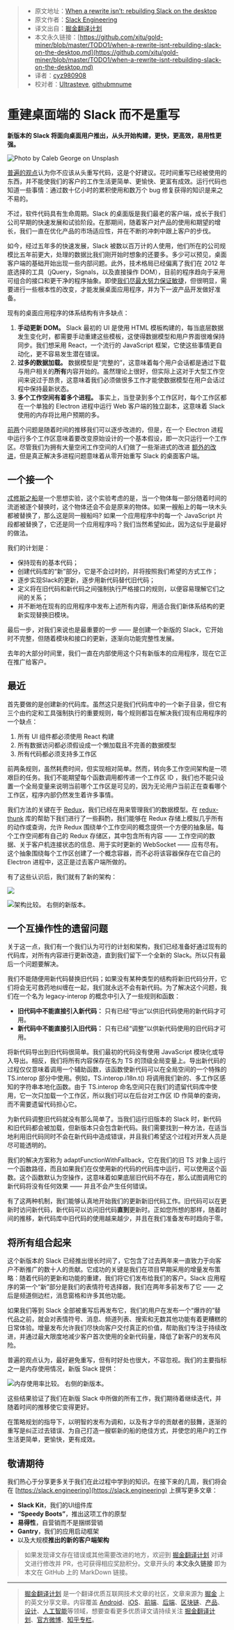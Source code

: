 > * 原文地址：[When a rewrite isn’t: rebuilding Slack on the desktop](https://slack.engineering/rebuilding-slack-on-the-desktop-308d6fe94ae4)
> * 原文作者：[Slack Engineering](https://medium.com/@SlackEng)
> * 译文出自：[掘金翻译计划](https://github.com/xitu/gold-miner)
> * 本文永久链接：[https://github.com/xitu/gold-miner/blob/master/TODO1/when-a-rewrite-isnt-rebuilding-slack-on-the-desktop.md](https://github.com/xitu/gold-miner/blob/master/TODO1/when-a-rewrite-isnt-rebuilding-slack-on-the-desktop.md)
> * 译者：[cyz980908](https://github.com/cyz980908)
> * 校对者：[Ultrasteve](https://github.com/Ultrasteve), [githubmnume](https://github.com/githubmnume)

# 重建桌面端的 Slack 而不是重写

**新版本的 Slack 将面向桌面用户推出，从头开始构建，更快，更高效，易用性更强。**

![Photo by [Caleb George](https://unsplash.com/@seemoris?utm_source=medium&utm_medium=referral) on [Unsplash](https://unsplash.com?utm_source=medium&utm_medium=referral)](https://cdn-images-1.medium.com/max/7936/0*cgkWRCMtQXti3jbA)

[普遍的观点](https://www.joelonsoftware.com/2000/04/06/things-you-should-never-do-part-i/)认为你不应该从头重写代码，这是个好建议。花时间重写已经被使用的东西，并不能使我们的客户的工作生活更简单、更愉快、更富有成效。运行代码也知道一些事情：通过数十亿小时的累积使用和数万个 bug 修复获得的知识是来之不易的。

不过，软件代码具有生命周期。Slack 的桌面版是我们最老的客户端，成长于我们公司早期的快速发展和试验阶段。在那期间，随着客户对产品的使用和期望的增长，我们一直在优化产品的市场适应性，并在不断的冲刺中跟上客户的步伐。

如今，经过五年多的快速发展，Slack 被数以百万计的人使用，他们所在的公司规模比五年前更大，处理的数据比我们刚开始时想象的还要多。多少可以预见，桌面客户端的基础开始出现一些内部问题。此外，技术格局已经偏离了我们在 2012 年底选择的工具（jQuery，Signals，以及直接操作 DOM），目前的程序趋向于采用可组合的接口和更干净的程序抽象。即使[我们尽最大努力保证敏捷](https://slack.engineering/getting-to-slack-faster-with-incremental-boot-ff063c9222e4)，但很明显，需要进行一些根本性的改变，才能发展桌面应用程序，并为下一波产品开发做好准备。

现有的桌面应用程序的体系结构有许多缺点：

1. **手动更新 DOM。** Slack 最初的 UI 是使用 HTML 模板构建的，每当底层数据发生变化时，都需要手动重建这些模板，这使得数据模型和用户界面很难保持同步。我们想采用 React，一个流行的 JavaScript 框架，它使这些事情更自动化，更不容易发生潜在错误。
2. **过多的数据加载。** 数据模型是“完整的”，这意味着每个用户会话都是通过下载与用户相关的**所有**内容开始的。虽然理论上很好，但实际上这对于大型工作空间来说过于昂贵，这意味着我们必须做很多工作才能使数据模型在用户会话过程中保持最新状态。
3. **多个工作空间有着多个进程。** 事实上，当登录到多个工作区时，每个工作区都在一个单独的 Electron 进程中运行 Web 客户端的独立副本，这意味着 Slack 使用的内存将比用户预期的多。

[前](https://slack.engineering/rebuilding-slacks-emoji-picker-in-react-bfbd8ce6fbfe)[两](https://slack.engineering/flannel-an-application-level-edge-cache-to-make-slack-scale-b8a6400e2f6b)个问题是随着时间的推移我们可以逐步改进的，但是，在一个  Electron 进程中运行多个工作区意味着要改变原始设计的一个基本假设，即一次只运行一个工作区。尽管我们为拥有大量空闲工作空间的人们做了一些渐进式的改进 [额外的改进](https://slack.engineering/reducing-slacks-memory-footprint-4480fec7e8eb)，但是真正解决多进程问题意味着从零开始重写 Slack 的桌面客户端。

## 一个接一个

[忒修斯之船](https://en.wikipedia.org/wiki/Ship_of_Theseus)是一个思想实验，这个实验考虑的是，当一个物体每一部分随着时间的流逝被逐个替换时，这个物体还会不会是原来的物体。如果一艘船上的每一块木头都被替换了，那么这是同一艘船吗? 如果一个应用程序中的每一个 JavaScript 片段都被替换了，它还是同一个应用程序吗？我们当然希望如此，因为这似乎是最好的做法。

我们的计划是：

* 保持现有的基本代码；
* 创建代码库的“新”部分，它是不会过时的，并将按照我们希望的方式工作；
* 逐步实现Slack的更新，逐步用新代码替代旧代码；
* 定义将在旧代码和新代码之间强制执行严格接口的规则，以便容易理解它们之间的关系；
* 并不断地在现有的应用程序中发布上述所有内容，用适合我们新体系结构的更新实现替换旧模块。

最后一步，对我们来说也是最重要的一步 —— 是创建一个新版的 Slack，它开始时不完整，但随着模块和接口的更新，逐渐向功能完整性发展。

去年的大部分时间里，我们一直在内部使用这个只有新版本的应用程序，现在它正在推广给客户。

## 最近

首先要做的是创建新的代码库。虽然这只是我们代码库中的一个新子目录，但它有三个由约定和工具强制执行的重要规则，每个规则都旨在解决我们现有应用程序的一个缺点：

1. 所有 UI 组件都必须使用 React 构建
2. 所有数据访问都必须假设成一个懒加载且不完善的数据模型
3. 所有代码都必须支持多工作区

前两条规则，虽然耗费时间，但实现相对简单。然而，转向多工作空间架构是一项艰巨的任务。我们不能期望每个函数调用都传递一个工作区 ID ，我们也不能只设置一个全局变量来说明当前哪个工作区是可见的，因为无论用户当前正在查看哪个工作区，程序内部仍然发生着许多事情。

我们方法的关键在于 [Redux](https://redux.js.org/)，我们已经在用来管理我们的数据模型。在 [redux-thunk](https://github.com/reduxjs/redux-thunk) 库的帮助下我们进行了一些斟酌，我们能够在 Redux 存储上模拟几乎所有的动作或查询，允许 Redux 围绕单个工作空间的概念提供一个方便的抽象层。每个工作空间都有自己的 Redux 存储区，其中包含所有内容 —— 工作空间的数据、关于客户机连接状态的信息、用于实时更新的 WebSocket —— 应有尽有。这个抽象围绕每个工作区创建了一个概念容器，而不必将该容器保存在它自己的 Electron 进程中，这正是过去客户端所做的。

有了这些认识后，我们就有了新的架构：

![](https://cdn-images-1.medium.com/max/2612/1*cTUr99NpvxHSZWHfdxu-Rw.png)

![**架构比较。** 右侧的新版本。](https://cdn-images-1.medium.com/max/2612/1*vzAu72QESmgToZY866HP8Q.png)

## 一个互操作性的遗留问题

关于这一点，我们有一个我们认为可行的计划和架构，我们已经准备好通过现有的代码库，对所有内容进行更新改造，直到我们留下一个全新的 Slack。所以只有最后一个问题要解决。

我们不能随便用新代码替换旧代码；如果没有某种类型的结构将新旧代码分开，它们将会无可救药地纠缠在一起，我们就永远不会有新代码。为了解决这个问题，我们在一个名为 legacy-interop 的概念中引入了一些规则和函数：

* **旧代码中不能直接引入新代码：** 只有已经“导出”以供旧代码使用的新代码才可用。
* **新代码中不能直接引入旧代码：** 只有已经“调整”以供新代码使用的旧代码才可用。

将新代码导出到旧代码很简单。我们最初的代码没有使用 JavaScript 模块化或导入导出。相反，我们将所有内容保存在名为 TS 的顶级全局变量上。导出新代码的过程仅仅意味着调用一个辅助函数，该函数使新代码可以在全局空间的一个特殊的 TS.interop 部分中使用。例如，TS.interop.i18n.t() 将调用我们新的、多工作区感知的字符串本地化函数。由于 TS.interop 命名空间只在我们的遗留代码库中使用，它一次只加载一个工作区，所以我们可以在后台对工作区 ID 作简单的查询，而不需要遗留代码担心它。

为新代码调整旧代码就没有那么简单了。当我们运行旧版本的 Slack 时，新代码和旧代码都会被加载，但新版本只会包含新代码。我们需要找到一种方法，在适当地利用旧代码同时不会在新代码中造成错误，并且我们希望这个过程对开发人员是尽可能透明的。

我们的解决方案称为 adaptFunctionWithFallback，它在我们的旧 TS 对象上运行一个函数路径，而且如果我们在仅使用新的代码的代码库中运行，可以使用这个函数。这个函数默认为空操作，这意味着如果底层旧代码不存在，那么试图调用它的新代码将没有任何效果 —— 并且不会产生任何错误。

有了这两种机制，我们能够认真地开始我们的更新新旧代码工作。旧代码可以在更新时访问新代码，新代码可以访问旧代码**直到**更新时。正如您所想的那样，随着时间的推移，新代码库中旧代码的使用越来越少，并且在我们准备发布时趋向于零。

## 将所有组合起来

这个新版本的 Slack 已经推出很长时间了，它包含了过去两年来一直致力于向客户不断推广的数十人的贡献。它成功的关键是我们在项目早期采用的增量发布策略：随着代码的更新和功能的重建，我们将它们发布给我们的客户。Slack 应用程序的第一个“新”部分是我们的表情符号选择器，我们在两年多前发布了它 —— 之后是频道侧边栏，消息窗格和许多其他功能。

如果我们等到 Slack 全部被重写后再发布它，我们的用户在发布一个“爆炸的”替代品之前，就会对表情符号、消息、频道列表、搜索和无数其他功能有着更糟糕的日常体验。增量发布允许我们尽快向客户交付真正的价值，帮助我们专注于持续改进，并通过最大限度地减少客户首次使用的全新代码量，降低了新客户的发布风险。

普遍的观点认为，最好避免重写，但有时好处也很大，不容忽视。我们的主要指标之一是内存使用情况，新版 Slack 提供：

![**内存使用率比较。** 右侧的新版本。](https://cdn-images-1.medium.com/max/5544/1*d_U8PJR0MA5q8CYddSc18A.png)

这些结果验证了我们在新版 Slack 中所做的所有工作，我们期待着继续迭代，并随着时间的推移使它变得更好。

在策略规划的指导下，以明智的发布为调和，以及有才华的贡献者的鼓舞，逐渐的重写是纠正过去错误、为自己打造一艘崭新的船的绝佳方式，并使您的用户的工作生活更简单，更愉快，更有成效。

## 敬请期待

我们热心于分享更多关于我们在此过程中学到的知识。在接下来的几周，我们将会在 [https://slack.engineering](https://slack.engineering) 上撰写更多文章：

* **Slack Kit**，我们的UI组件库
* **“Speedy Boots”**，推出这项工作的原型
* **易得性**，自营销而不是捆绑营销
* **Gantry**，我们的应用启动框架
* 以及大规模**推出的新的客户端架构**

> 如果发现译文存在错误或其他需要改进的地方，欢迎到 [掘金翻译计划](https://github.com/xitu/gold-miner) 对译文进行修改并 PR，也可获得相应奖励积分。文章开头的 **本文永久链接** 即为本文在 GitHub 上的 MarkDown 链接。

---

> [掘金翻译计划](https://github.com/xitu/gold-miner) 是一个翻译优质互联网技术文章的社区，文章来源为 [掘金](https://juejin.im) 上的英文分享文章。内容覆盖 [Android](https://github.com/xitu/gold-miner#android)、[iOS](https://github.com/xitu/gold-miner#ios)、[前端](https://github.com/xitu/gold-miner#前端)、[后端](https://github.com/xitu/gold-miner#后端)、[区块链](https://github.com/xitu/gold-miner#区块链)、[产品](https://github.com/xitu/gold-miner#产品)、[设计](https://github.com/xitu/gold-miner#设计)、[人工智能](https://github.com/xitu/gold-miner#人工智能)等领域，想要查看更多优质译文请持续关注 [掘金翻译计划](https://github.com/xitu/gold-miner)、[官方微博](http://weibo.com/juejinfanyi)、[知乎专栏](https://zhuanlan.zhihu.com/juejinfanyi)。
